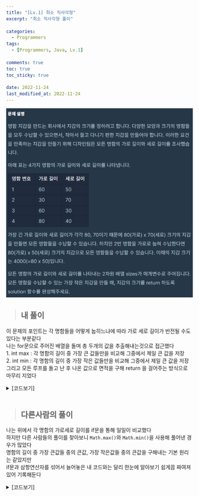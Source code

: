 ```yaml
---
title: "[Lv.1] 최소 직사각형"
excerpt: "최소 직사각형 풀이"

categories:
  - Programmers
tags:
  - [Programmers, Java, Lv.1]

comments: true
toc: true
toc_sticky: true

date: 2022-11-24
last_modified_at: 2022-11-24
---
```


<p align="center">
  <img width="calc(100% - #{$right-sidebar-width-narrow})" height="auto" src="/assets/images/programmers/min_rectangle.png">
</p>

> ## 내 풀이

이 문제의 포인트는 각 명함들을 어떻게 눕히느냐에 따라 가로 세로 길이가 반전될 수도 있다는 부분같다  
나는 for문으로 주어진 배열을 돌며 총 두개의 값을 추출해내는것으로 접근했다  
1\. int max : 각 명함의 길이 중 가장 큰 값들만을 비교해 그중에서 제일 큰 값을 저장  
2\. int min : 각 명함의 길이 중 가장 작은 값들만을 비교해 그중에서 제일 큰 값을 저장  
그리고 모든 루프를 돌고 난 후 나온 값으로 면적을 구해 return 을 걸어주는 방식으로 마무리 지었다

<details class="no-arrow" markdown="1">
<summary>[코드보기]</summary>

```java
 public int solution(int[][] sizes) {
        int max = 0;
        int min = 0;

        for(int[] arr : sizes ) {
        	if (arr[0] >= arr[1]) {
        		max = max >= arr[0] ? max : arr[0];
        		min = min >= arr[1] ? min : arr[1];
        	}else {
        		max = max >= arr[1] ? max : arr[1];
        		min = min >= arr[0] ? min : arr[0];
        	}
        }
        return max * min;
    }
```

</details>

<br>

> ## 다른사람의 풀이

나는 위에서 각 명함의 가로세로 길이를 if문을 통해 일일이 비교했다  
하지만 다른 사람들의 풀이를 찾아보니 `Math.max()`와 `Math.min()`을 사용해 풀어낸 경우가 많았다  
명함의 길이 중 가장 큰값들 중의 큰값, 가장 작은값들 중의 큰값을 구해내는 기본 원리는 같았지만  
if문과 삼항연산자를 섞어서 늘어놓은 내 코드와는 달리 한눈에 알아보기 쉽게끔 짜여져있어 기록해둔다

<details class="no-arrow" markdown="1">
<summary>[코드보기]</summary>

```java
for (int[] card : sizes) {
    length = Math.max(length, Math.max(card[0], card[1]));
    height = Math.max(height, Math.min(card[0], card[1]));
}
```

</details>

<br>
